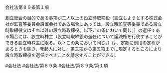 会社法第８９条第１項

創立総会の目的である事項が二人以上の設立時取締役（設立しようとする株式会社が監査等委員会設置会社である場合にあっては、設立時監査等委員である設立時取締役又はそれ以外の設立時取締役。以下この条において同じ。）の選任である場合には、設立時株主（設立時取締役の選任について議決権を行使することができる設立時株主に限る。以下この条において同じ。）は、定款に別段の定めがあるときを除き、発起人に対し、[第三項](会社法＿＿＿＿第８９条第３項)から[第五項](会社法＿＿＿＿第８９条第５項)までに規定するところにより設立時取締役を選任すべきことを請求することができる。

#会社法
#会社法/第８９条
#会社法/第８９条/第１項
